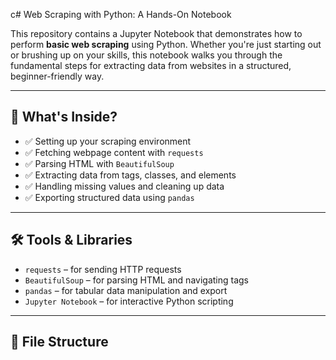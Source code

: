 c# Web Scraping with Python: A Hands-On Notebook

This repository contains a Jupyter Notebook that demonstrates how to perform **basic web scraping** using Python. Whether you're just starting out or brushing up on your skills, this notebook walks you through the fundamental steps for extracting data from websites in a structured, beginner-friendly way.

---

## 📌 What's Inside?

- ✅ Setting up your scraping environment  
- ✅ Fetching webpage content with `requests`  
- ✅ Parsing HTML with `BeautifulSoup`  
- ✅ Extracting data from tags, classes, and elements  
- ✅ Handling missing values and cleaning up data  
- ✅ Exporting structured data using `pandas`

---

## 🛠️ Tools & Libraries

- `requests` – for sending HTTP requests  
- `BeautifulSoup` – for parsing HTML and navigating tags  
- `pandas` – for tabular data manipulation and export  
- `Jupyter Notebook` – for interactive Python scripting

---

## 📁 File Structure

